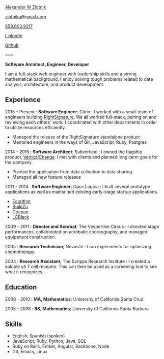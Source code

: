 [Alexander W Zlotnik](https://avatars3.githubusercontent.com/u/1156745?s=400&v=4)

[zlotnika@gmail.com](mailto:zlotnika@gmail.com)

[858.603.9317](tel:8586039317)

[LinkedIn](https://www.linkedin.com/in/zlotnika)

[Github](https://github.com/zlotnika)

===

**Software Architect, Engineer, Developer**

I am a full-stack web engineer with leadership skills and a strong mathematical background. I enjoy solving tough problems related to data analysis, architecture, and product development.

Experience
---

2015 - Present
: **Software Engineer**; Citrix
: I worked with a small team of engineers building [RightSignature](https://rightsignature.com). We all worked full-stack, pairing on and reviewing each others' work. I coordinated with other departments in order to utilize resources efficiently.
- Managed the release of the RightSignature standalone product
- Mentored engineers in the ways of Git, JavaScript, Ruby, Postgres

2014 - 2015
: **Software Architect**; Subvertical
: I owned the flagship product, [VerticalChange](https://verticalchange.com). I met with clients and planned long-term goals for the company.
- Pivoted the application from data collection to data sharing
- Managed all new feature releases

2011 - 2014
: **Software Engineer**; Opus Logica
: I built several prototype applications as well as maintained existing early-stage startup applications.
- [Ecorithm](http://ecorithm.com)
- [BuildZu](https://play.google.com/store/apps/details?id=com.buildzu.mobile&hl=en)
- [Cocoon](https://getcocoon.com)
- [LCBlack](https://www.lcblack.com)

2009 - 2011
: **Director and Acrobat**; The Vespertine Circus
: I directed stage performances, collaborated on acrobatic choreography, and managed equiptment construction.

2005
: **Research Technician**; Novasite
: I ran experiments for optimizing chemotherapy.

2004
: **Research Assistant**; The Scripps Research Institute
: I created a soluble γδ T cell receptor. This can then be used as a screening tool to see what it recognizes.

Education
---

2008 - 2010
: **MA, Mathematics**; University of California Santa Cruz

2005 - 2008
: **BS, Mathematics**; University of California Santa Barbara

Skills
---

- English, Spanish (spoken)
- JavaScript, Ruby, Python, Java, SQL
- Ruby on Rails, Ember, Angular, Backbone, Node
- Git, Emacs, Linux
